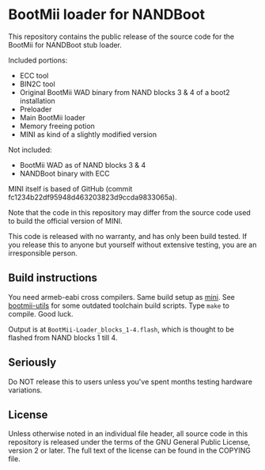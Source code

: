# BootMii loader for NANDBoot

This repository contains the public release of the source code for
the BootMii for NANDBoot stub loader.

Included portions:

* ECC tool
* BIN2C tool
* Original BootMii WAD binary from NAND blocks 3 & 4 of a boot2 installation
* Preloader
* Main BootMii loader
* Memory freeing potion
* MINI as kind of a slightly modified version

Not included:

* BootMii WAD as of NAND blocks 3 & 4
* NANDBoot binary with ECC

MINI itself is based of GitHub (commit fc1234b22df95948d463203823d9ccda9833065a).

Note that the code in this repository may differ from the source code used to
build the official version of MINI.

This code is released with no warranty, and has only been build tested.
If you release this to anyone but yourself without extensive testing, you are an
irresponsible person.

## Build instructions

You need armeb-eabi cross compilers. Same build setup as
[mini](https://github.com/fail0verflow/mini). See
[bootmii-utils](https://github.com/fail0verflow/bootmii-utils) for some outdated
toolchain build scripts. Type `make` to compile. Good luck.

Output is at `BootMii-Loader_blocks_1-4.flash`, which is thought to be flashed from NAND blocks 1 till 4.

## Seriously

Do NOT release this to users unless you've spent months testing
hardware variations.

## License

Unless otherwise noted in an individual file header, all source code in this
repository is released under the terms of the GNU General Public License,
version 2 or later. The full text of the license can be found in the COPYING
file.
